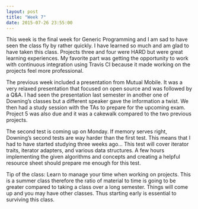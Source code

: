 ```yaml
---
layout: post
title: "Week 7"
date: 2015-07-26 23:55:00
---
```


This week is the final week for Generic Programming and I am sad to have seen the class fly by rather quickly. I have learned so much and am glad to have taken this class. Projects three and four were HARD but were great learning experiences. My favorite part was getting the opportunity to work with continuous integration using Travis CI because it made working on the projects feel more professional.

The previous week included a presentation from Mutual Mobile. It was a very relaxed presentation that focused on open source and was followed by a Q&A. I had seen the presentation last semester in another one of Downing’s classes but a different speaker gave the information a twist. We then had a study session with the TAs to prepare for the upcoming exam. Project 5 was also due and it was a cakewalk compared to the two previous projects.

The second test is coming up on Monday. If memory serves right, Downing’s second tests are way harder than the first test. This means that I had to have started studying three weeks ago… This test will cover iterator traits, iterator adapters, and various data structures. A few hours implementing the given algorithms and concepts and creating a helpful resource sheet should prepare me enough for this test.

Tip of the class: Learn to manage your time when working on projects. This is a summer class therefore the ratio of material to time is going to be greater compared to taking a class over a long semester. Things will come up and you may have other classes. Thus starting early is essential to surviving this class.

